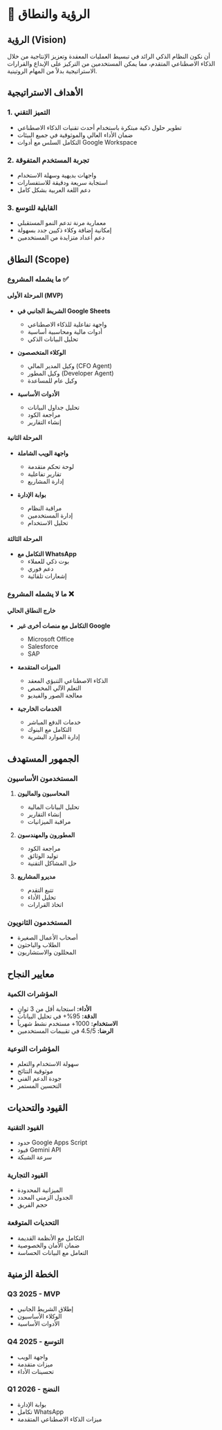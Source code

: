 # 🎯 الرؤية والنطاق

## الرؤية (Vision)

أن نكون النظام الذكي الرائد في تبسيط العمليات المعقدة وتعزيز الإنتاجية من خلال الذكاء الاصطناعي المتقدم، مما يمكن المستخدمين من التركيز على الإبداع والقرارات الاستراتيجية بدلاً من المهام الروتينية.

## الأهداف الاستراتيجية

### 1. التميز التقني
- تطوير حلول ذكية مبتكرة باستخدام أحدث تقنيات الذكاء الاصطناعي
- ضمان الأداء العالي والموثوقية في جميع البيئات
- التكامل السلس مع أدوات Google Workspace

### 2. تجربة المستخدم المتفوقة
- واجهات بديهية وسهلة الاستخدام
- استجابة سريعة ودقيقة للاستفسارات
- دعم اللغة العربية بشكل كامل

### 3. القابلية للتوسع
- معمارية مرنة تدعم النمو المستقبلي
- إمكانية إضافة وكلاء ذكيين جدد بسهولة
- دعم أعداد متزايدة من المستخدمين

## النطاق (Scope)

### ما يشمله المشروع ✅

#### المرحلة الأولى (MVP)
- **الشريط الجانبي في Google Sheets**
  - واجهة تفاعلية للذكاء الاصطناعي
  - أدوات مالية ومحاسبية أساسية
  - تحليل البيانات الذكي

- **الوكلاء المتخصصون**
  - وكيل المدير المالي (CFO Agent)
  - وكيل المطور (Developer Agent)
  - وكيل عام للمساعدة

- **الأدوات الأساسية**
  - تحليل جداول البيانات
  - مراجعة الكود
  - إنشاء التقارير

#### المرحلة الثانية
- **واجهة الويب الشاملة**
  - لوحة تحكم متقدمة
  - تقارير تفاعلية
  - إدارة المشاريع

- **بوابة الإدارة**
  - مراقبة النظام
  - إدارة المستخدمين
  - تحليل الاستخدام

#### المرحلة الثالثة
- **التكامل مع WhatsApp**
  - بوت ذكي للعملاء
  - دعم فوري
  - إشعارات تلقائية

### ما لا يشمله المشروع ❌

#### خارج النطاق الحالي
- **التكامل مع منصات أخرى غير Google**
  - Microsoft Office
  - Salesforce
  - SAP

- **الميزات المتقدمة**
  - الذكاء الاصطناعي التنبؤي المعقد
  - التعلم الآلي المخصص
  - معالجة الصور والفيديو

- **الخدمات الخارجية**
  - خدمات الدفع المباشر
  - التكامل مع البنوك
  - إدارة الموارد البشرية

## الجمهور المستهدف

### المستخدمون الأساسيون
1. **المحاسبون والماليون**
   - تحليل البيانات المالية
   - إنشاء التقارير
   - مراقبة الميزانيات

2. **المطورون والمهندسون**
   - مراجعة الكود
   - توليد الوثائق
   - حل المشاكل التقنية

3. **مديرو المشاريع**
   - تتبع التقدم
   - تحليل الأداء
   - اتخاذ القرارات

### المستخدمون الثانويون
- أصحاب الأعمال الصغيرة
- الطلاب والباحثون
- المحللون والاستشاريون

## معايير النجاح

### المؤشرات الكمية
- **الأداء:** استجابة أقل من 3 ثوانٍ
- **الدقة:** 95%+ في تحليل البيانات
- **الاستخدام:** 1000+ مستخدم نشط شهرياً
- **الرضا:** 4.5/5 في تقييمات المستخدمين

### المؤشرات النوعية
- سهولة الاستخدام والتعلم
- موثوقية النتائج
- جودة الدعم الفني
- التحسين المستمر

## القيود والتحديات

### القيود التقنية
- حدود Google Apps Script
- قيود Gemini API
- سرعة الشبكة

### القيود التجارية
- الميزانية المحدودة
- الجدول الزمني المحدد
- حجم الفريق

### التحديات المتوقعة
- التكامل مع الأنظمة القديمة
- ضمان الأمان والخصوصية
- التعامل مع البيانات الحساسة

## الخطة الزمنية

### Q3 2025 - MVP
- إطلاق الشريط الجانبي
- الوكلاء الأساسيون
- الأدوات الأساسية

### Q4 2025 - التوسع
- واجهة الويب
- ميزات متقدمة
- تحسينات الأداء

### Q1 2026 - النضج
- بوابة الإدارة
- تكامل WhatsApp
- ميزات الذكاء الاصطناعي المتقدمة